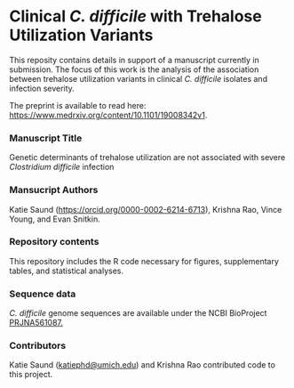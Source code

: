 # Clinical _C. difficile_ with Trehalose Utilization Variants  
This reposity contains details in support of a manuscript currently in submission. The focus of this work is the analysis of the association between trehalose utilization variants in clinical _C. difficile_ isolates and infection severity. 

The preprint is available to read here: https://www.medrxiv.org/content/10.1101/19008342v1. 

### Manuscript Title
Genetic determinants of trehalose utilization are not associated with severe _Clostridium difficile_ infection  
  
### Mansucript Authors
Katie Saund (https://orcid.org/0000-0002-6214-6713), Krishna Rao, Vince Young, and Evan Snitkin.  

### Repository contents
This repository includes the R code necessary for figures, supplementary tables, and statistical analyses.  
  
### Sequence data  
_C. difficile_ genome sequences are available under the NCBI BioProject [PRJNA561087.](https://www.ncbi.nlm.nih.gov/bioproject/561087)   
  
### Contributors    
Katie Saund (katiephd@umich.edu) and Krishna Rao contributed code to this project.  
